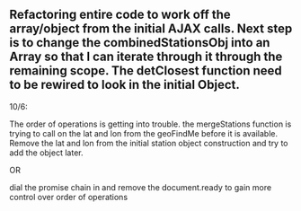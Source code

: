 Refactoring entire code to work off the array/object from the initial AJAX calls. Next step is to change the combinedStationsObj into an Array so that I can iterate through it through the remaining scope. The detClosest function need to be rewired to look in the initial Object.
-----
10/6:

The order of operations is getting into trouble. the mergeStations function is trying to call on the lat and lon from the geoFindMe before it is available. Remove the lat and lon from the initial station object construction and try to add the object later.

OR

dial the promise chain in and remove the document.ready to gain more control over order of operations
